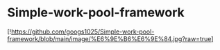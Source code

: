# Simple-work-pool-framework
[!https://github.com/googs1025/Simple-work-pool-framework/blob/main/image/%E6%9E%B6%E6%9E%84.jpg?raw=true]
